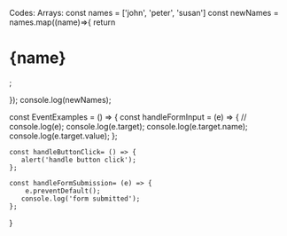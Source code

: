 Codes:
Arrays:
const names = ['john', 'peter', 'susan']
const newNames = names.map((name)=>{
    return <h1>{name}</h1>;

});
console.log(newNames);

<!-- addEventlistener functions: -->

const EventExamples = () => {
    const handleFormInput = (e) => {
        // console.log(e);
        console.log(e.target);
        console.log(e.target.name);
        console.log(e.target.value);
    };

    const handleButtonClick= () => {
       alert('handle button click');
    };

    const handleFormSubmission= (e) => {
        e.preventDefault();
       console.log('form submitted');
    };
}


<!-- Components -->
<!-- const EventExamples = () => {
    return (
     <section>
        <form>
            <h2>Typical Form</h2>
            <input 
            type='text' 
            name='product' 
            onChange={(e) => console.log(e.target.value)} 
            style={{ margin: '1rem 0'}} />
        <button type='submit'>submit</button>
        <div>
        <button onClick={() => console.log('click me')} type='button'>
            Click Me</button>
            </div>
        </form>
    </section>
    );

}; -->
